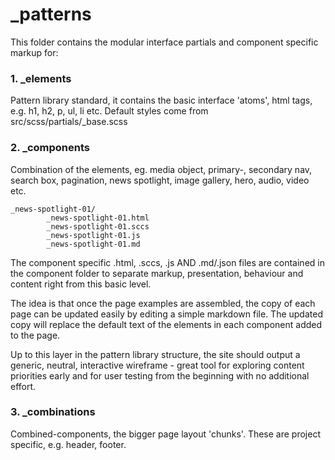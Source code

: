 _patterns
===
This folder contains the modular interface partials and component specific markup for: 

### 1. _elements

Pattern library standard, it contains the basic interface 'atoms', html tags, e.g. h1, h2, p, ul, li etc. 
Default styles come from src/scss/partials/_base.scss

### 2. _components

Combination of the elements, eg. media object, primary-, secondary nav, search box,  pagination, news spotlight, image gallery, hero, audio, video etc.

```
_news-spotlight-01/  
		_news-spotlight-01.html  
		_news-spotlight-01.sccs  
		_news-spotlight-01.js  
		_news-spotlight-01.md
```

The component specific .html, .sccs, .js AND .md/.json files are   contained in the component folder to separate markup, presentation, behaviour and content right from this basic level. 

The idea is that once the page examples are assembled, the copy of each page can be updated easily by editing a simple markdown file. The updated copy will replace the default text of the elements in each component added to the page.  

Up to this layer in the pattern library structure, the site should output a generic, neutral, interactive wireframe - great tool for exploring content priorities early and for user testing from the beginning with no additional effort. 

### 3. _combinations 

Combined-components, the bigger page layout 'chunks'. These are project specific, e.g. header, footer.
